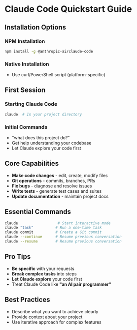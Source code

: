 # Claude Code Quickstart Guide

## Installation Options

### NPM Installation
```bash
npm install -g @anthropic-ai/claude-code
```

### Native Installation
- Use curl/PowerShell script (platform-specific)

## First Session

### Starting Claude Code
```bash
claude  # In your project directory
```

### Initial Commands
- "what does this project do?"
- Get help understanding your codebase
- Let Claude explore your code first

## Core Capabilities
- **Make code changes** - edit, create, modify files
- **Git operations** - commits, branches, PRs
- **Fix bugs** - diagnose and resolve issues
- **Write tests** - generate test cases and suites
- **Update documentation** - maintain project docs

## Essential Commands
```bash
claude                  # Start interactive mode
claude "task"          # Run a one-time task
claude commit          # Create a Git commit
claude --continue      # Resume previous conversation
claude --resume        # Resume previous conversation
```

## Pro Tips
- **Be specific** with your requests
- **Break complex tasks** into steps
- **Let Claude explore** your code first
- Treat Claude Code like **"an AI pair programmer"**

## Best Practices
- Describe what you want to achieve clearly
- Provide context about your project
- Use iterative approach for complex features